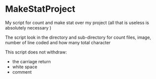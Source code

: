 # MakeStatProject
My script for count and make stat over my project (all that is useless is absolutely necessary )

The script look in the directory and sub-directory for count files, image, number of line coded and how many total character

This script does not withdraw:
* the carriage return
* white space
* comment
